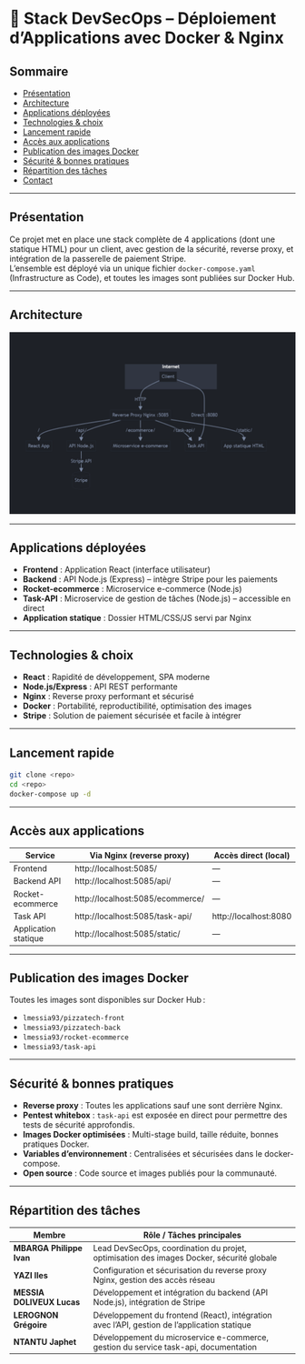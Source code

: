 # 🚀 Stack DevSecOps – Déploiement d’Applications avec Docker & Nginx

## Sommaire

- [Présentation](#présentation)
- [Architecture](#architecture)
- [Applications déployées](#applications-déployées)
- [Technologies & choix](#technologies--choix)
- [Lancement rapide](#lancement-rapide)
- [Accès aux applications](#accès-aux-applications)
- [Publication des images Docker](#publication-des-images-docker)
- [Sécurité & bonnes pratiques](#sécurité--bonnes-pratiques)
- [Répartition des tâches](#répartition-des-tâches)
- [Contact](#contact)

---

## Présentation

Ce projet met en place une stack complète de 4 applications (dont une statique HTML) pour un client, avec gestion de la sécurité, reverse proxy, et intégration de la passerelle de paiement Stripe.  
L’ensemble est déployé via un unique fichier `docker-compose.yaml` (Infrastructure as Code), et toutes les images sont publiées sur Docker Hub.

---

## Architecture

![Schéma d’architecture](docs/architecture.png)

---

## Applications déployées

- **Frontend** : Application React (interface utilisateur)
- **Backend** : API Node.js (Express) – intègre Stripe pour les paiements
- **Rocket-ecommerce** : Microservice e-commerce (Node.js)
- **Task-API** : Microservice de gestion de tâches (Node.js) – accessible en direct
- **Application statique** : Dossier HTML/CSS/JS servi par Nginx

---

## Technologies & choix

- **React** : Rapidité de développement, SPA moderne
- **Node.js/Express** : API REST performante
- **Nginx** : Reverse proxy performant et sécurisé
- **Docker** : Portabilité, reproductibilité, optimisation des images
- **Stripe** : Solution de paiement sécurisée et facile à intégrer

---

## Lancement rapide

```bash
git clone <repo>
cd <repo>
docker-compose up -d
```

---

## Accès aux applications

| Service              | Via Nginx (reverse proxy)         | Accès direct (local)      |
|----------------------|-----------------------------------|---------------------------|
| Frontend             | http://localhost:5085/            | —                         |
| Backend API          | http://localhost:5085/api/        | —                         |
| Rocket-ecommerce     | http://localhost:5085/ecommerce/  | —                         |
| Task API             | http://localhost:5085/task-api/   | http://localhost:8080     |
| Application statique | http://localhost:5085/static/     | —                         |

---

## Publication des images Docker

Toutes les images sont disponibles sur Docker Hub :

- `lmessia93/pizzatech-front`
- `lmessia93/pizzatech-back`
- `lmessia93/rocket-ecommerce`
- `lmessia93/task-api`

---

## Sécurité & bonnes pratiques

- **Reverse proxy** : Toutes les applications sauf une sont derrière Nginx.
- **Pentest whitebox** : `task-api` est exposée en direct pour permettre des tests de sécurité approfondis.
- **Images Docker optimisées** : Multi-stage build, taille réduite, bonnes pratiques Docker.
- **Variables d’environnement** : Centralisées et sécurisées dans le docker-compose.
- **Open source** : Code source et images publiés pour la communauté.

---

## Répartition des tâches

| Membre                      | Rôle / Tâches principales                                                                 |
|-----------------------------|------------------------------------------------------------------------------------------|
| **MBARGA Philippe Ivan**    | Lead DevSecOps, coordination du projet, optimisation des images Docker, sécurité globale |
| **YAZI Iles**               | Configuration et sécurisation du reverse proxy Nginx, gestion des accès réseau           |
| **MESSIA DOLIVEUX Lucas**   | Développement et intégration du backend (API Node.js), intégration de Stripe             |
| **LEROGNON Grégoire**       | Développement du frontend (React), intégration avec l’API, gestion de l’application statique |
| **NTANTU Japhet**           | Développement du microservice e-commerce, gestion du service task-api, documentation     |

